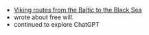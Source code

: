 - [Viking routes from the Baltic to the Black Sea](https://en.m.wikipedia.org/wiki/Route_from_the_Varangians_to_the_Greeks)
- wrote about free will. 
- continued to explore ChatGPT
